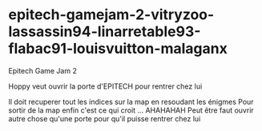 # epitech-gamejam-2-vitryzoo-lassassin94-linarretable93-flabac91-louisvuitton-malaganx
Epitech Game Jam 2

Hoppy veut ouvrir la porte d'EPITECH pour rentrer chez lui

Il doit recuperer tout les indices sur la map en resoudant les énigmes
Pour sortir de la map enfin c'est ce qui croit ... AHAHAHAH
Peut être faut ouvrir autre chose qu'une porte pour qu'il puisse rentrer chez lui
